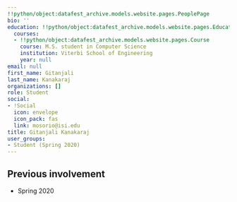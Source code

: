 ```yaml
---
!!python/object:datafest_archive.models.website.pages.PeoplePage
bio: ''
education: !!python/object:datafest_archive.models.website.pages.Education
  courses:
  - !!python/object:datafest_archive.models.website.pages.Course
    course: M.S. student in Computer Science
    institution: Viterbi School of Engineering
    year: null
email: null
first_name: Gitanjali
last_name: Kanakaraj
organizations: []
role: Student
social:
- !Social
  icon: envelope
  icon_pack: fas
  link: mosorio@isi.edu
title: Gitanjali Kanakaraj
user_groups:
- Student (Spring 2020)
---
```



## Previous involvement

* Spring 2020


